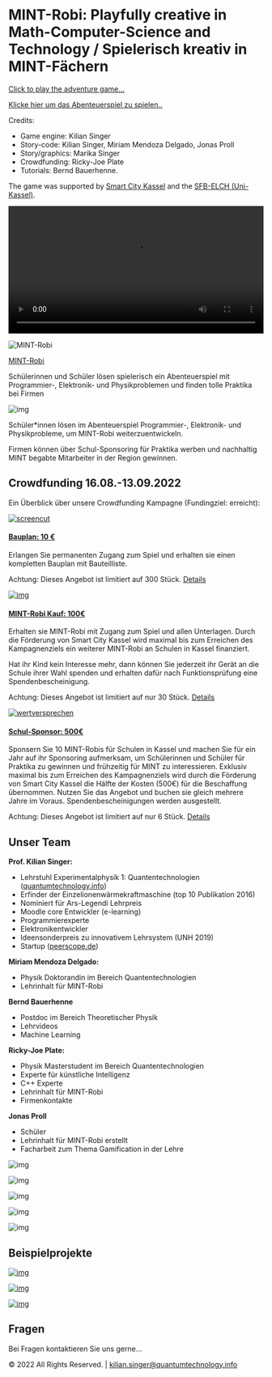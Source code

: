 

# MINT-Robi: Playfully creative in Math-Computer-Science and Technology / Spielerisch kreativ in MINT-Fächern

[Click to play the adventure game...](https://kiliansinger.github.io/mintrobi/?lang=EN)

[Klicke hier um das Abenteuerspiel zu spielen..](https://kiliansinger.github.io/mintrobi/)

Credits: 

* Game engine: Kilian Singer
* Story-code: Kilian Singer, Miriam Mendoza Delgado, Jonas Proll
* Story/graphics: Marika Singer
* Crowdfunding: Ricky-Joe Plate
* Tutorials: Bernd Bauerhenne.

The game was supported by [Smart City Kassel](https://www.startnext.com/pages/unikat/campaign/smart-city-kassel-344#/) and the [SFB-ELCH (Uni-Kassel)](https://www.uni-kassel.de/forschung/sfb/sfb-1319-elch/).

<video class="elementor-video" src="https://www.mintrobi.de/mintrobi_lb.mp4" controls="" controlslist="nodownload" style="box-sizing: border-box; width: 673px; max-width: 100%; margin: 0px; line-height: 1; border: none; object-fit: cover;"></video>

![MINT-Robi](README.assets/mintrobi_titel.jpg)

[MINT-Robi](https://www.startnext.com/mint-robi?utm_source=startnext&utm_medium=extwidget&utm_campaign=projectwidget&utm_term=projectpromo)

Schülerinnen und Schüler lösen spielerisch ein Abenteuerspiel mit Programmier-, Elektronik- und Physikproblemen und finden tolle Praktika bei Firmen



![img](README.assets/hero-2-1024x576.jpg)

Schüler*innen lösen im Abenteuerspiel Programmier-, Elektronik- und Physikprobleme, um MINT-Robi weiterzuentwickeln.

Firmen können über Schul-Sponsoring für Praktika werben und nachhaltig MINT begabte Mitarbeiter in der Region gewinnen.

## Crowdfunding 16.08.-13.09.2022

Ein Überblick über unsere Crowdfunding Kampagne (Fundingziel: erreicht):

[![screencut](README.assets/screencut.jpg)](https://www.startnext.com/mint-robi/ds/d/sn-technik/sn-software-apps/bauplan-i390532.html)

#### [Bauplan: 10 €](https://www.startnext.com/mint-robi/ds/d/sn-technik/sn-software-apps/bauplan-i390532.html)

Erlangen Sie permanenten Zugang zum Spiel und erhalten sie einen kompletten Bauplan mit Bauteilliste.

Achtung: Dieses Angebot ist limitiert auf 300 Stück. [Details](https://www.startnext.com/mint-robi/ds/d/sn-technik/sn-software-apps/bauplan-i390532.html)

[![img](README.assets/privatkauf.jpg)](https://www.startnext.com/mint-robi/ds/d/sn-technik/sn-technik-sonstiges/mint-robi-kauf-i390533.html)

#### [MINT-Robi Kauf: 100€ ](https://www.startnext.com/mint-robi/ds/d/sn-technik/sn-technik-sonstiges/mint-robi-kauf-i390533.html)

Erhalten sie MINT-Robi mit Zugang zum Spiel und allen Unterlagen. Durch die Förderung von Smart City Kassel wird maximal bis zum Erreichen des Kampagnenziels ein weiterer MINT-Robi an Schulen in Kassel finanziert.

Hat ihr Kind kein Interesse mehr, dann können Sie jederzeit ihr Gerät an die Schule ihrer Wahl spenden und erhalten dafür nach Funktionsprüfung eine Spendenbescheinigung.

Achtung: Dieses Angebot ist limitiert auf nur 30 Stück.
[Details](https://www.startnext.com/mint-robi/ds/d/sn-technik/sn-technik-sonstiges/mint-robi-kauf-i390533.html)

[![wertversprechen](README.assets/wertversprechen.jpg)](https://www.startnext.com/mint-robi/ds/d/sn-symbolisches/sn-patenschaft/schul-sponsor-i390538.html)

#### [Schul-Sponsor: 500€](https://www.startnext.com/mint-robi/ds/d/sn-symbolisches/sn-patenschaft/schul-sponsor-i390538.html)

Sponsern Sie 10 MINT-Robis für Schulen in Kassel und machen Sie für ein Jahr auf ihr Sponsoring aufmerksam, um Schülerinnen und Schüler für Praktika zu gewinnen und frühzeitig für MINT zu interessieren. Exklusiv maximal bis zum Erreichen des Kampagnenziels wird durch die Förderung von Smart City Kassel die Hälfte der Kosten (500€) für die Beschaffung übernommen. Nutzen Sie das Angebot und buchen sie gleich mehrere Jahre im Voraus.
Spendenbescheinigungen werden ausgestellt.

Achtung: Dieses Angebot ist limitiert auf nur 6 Stück.
[Details](https://www.startnext.com/mint-robi/ds/d/sn-symbolisches/sn-patenschaft/schul-sponsor-i390538.html)

## 

## Unser Team

**Prof. Kilian Singer:**

- Lehrstuhl Experimentalphysik 1: Quantentechnologien ([quantumtechnology.info](https://quantumtechnology.info/))
- Erfinder der Einzelionenwärmekraftmaschine (top 10 Publikation 2016)
- Nominiert für Ars-Legendi Lehrpreis
- Moodle core Entwickler (e-learning)
- Programmierexperte
- Elektronikentwickler
- Ideensonderpreis zu innovativem Lehrsystem (UNH 2019)
- Startup ([peerscope.de](https://peerscope.de/))

 

**Miriam Mendoza Delgado:**

- Physik Doktorandin im Bereich Quantentechnologien
- Lehrinhalt für MINT-Robi

 

**Bernd Bauerhenne**

- Postdoc im Bereich Theoretischer Physik
- Lehrvideos
- Machine Learning

 

 

**Ricky-Joe Plate:**

- Physik Masterstudent im Bereich Quantentechnologien
- Experte für künstliche Intelligenz
- C++ Experte
- Lehrinhalt für MINT-Robi
- Firmenkontakte

 

**Jonas Proll** 

- Schüler
- Lehrinhalt für MINT-Robi erstellt
- Facharbeit zum Thema Gamification in der Lehre



![img](README.assets/ks.jpg)

![img](README.assets/miriam-300x225.jpg)

![img](README.assets/bernd.jpg)

![img](README.assets/joe-225x300.jpg)

![img](README.assets/jonas-236x300.jpg)

## Beispielprojekte

[![img](README.assets/proj3.jpg)](https://www.mintrobi.de/wp-content/uploads/2022/07/proj3.jpg)

[![img](README.assets/proj2.jpg)](https://www.mintrobi.de/wp-content/uploads/2022/07/proj2.jpg)

[![img](README.assets/proj1.jpg)](https://www.mintrobi.de/wp-content/uploads/2022/07/proj1.jpg)



## Fragen

Bei Fragen kontaktieren Sie uns gerne…

© 2022 All Rights Reserved. | kilian.singer@quantumtechnology.info




